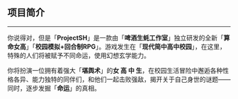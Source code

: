 ## 项目简介

---

你说得对，但是「**ProjectSH**」是一款由「**啤酒生蚝工作室**」独立研发的全新「**算命女高**」「**校园模拟+回合制RPG**」。游戏发生在「**现代简中高中校园**」，在这里，特殊的人们将被赋予不同命运，使用幻想玄学能力。

你将扮演一位拥有着强大「**堪舆术**」的**女 高 中 生**，在校园生活冒险中邂逅各种性格各异、能力独特的同伴们，和他们一起击败强敌，揭开关于自己身世的谜题——同时，逐步发掘「**命运**」的真相。

<!--

**Here are some ideas to get you started:**

🙋‍♀️ A short introduction - what is your organization all about?
🌈 Contribution guidelines - how can the community get involved?
👩‍💻 Useful resources - where can the community find your docs? Is there anything else the community should know?
🍿 Fun facts - what does your team eat for breakfast?
🧙 Remember, you can do mighty things with the power of [Markdown](https://docs.github.com/github/writing-on-github/getting-started-with-writing-and-formatting-on-github/basic-writing-and-formatting-syntax)
-->
